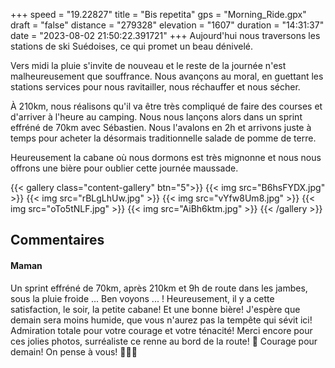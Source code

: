 +++
speed = "19.22827"
title = "Bis repetita"
gps = "Morning_Ride.gpx"
draft = "false"
distance = "279328"
elevation = "1607"
duration = "14:31:37"
date = "2023-08-02 21:50:22.391721"
+++
Aujourd'hui nous traversons les stations de ski Suédoises, ce qui promet un beau dénivelé.

Vers midi la pluie s'invite de nouveau et le reste de la journée n'est malheureusement que souffrance. Nous avançons au moral, en guettant les stations services pour nous ravitailler, nous réchauffer et nous sécher.

À 210km, nous réalisons qu'il va être très compliqué de faire des courses et d'arriver à l'heure au camping. Nous nous lançons alors dans un sprint effréné de 70km avec Sébastien. Nous l'avalons en 2h et arrivons juste à temps pour acheter la désormais traditionnelle salade de pomme de terre.

Heureusement la cabane où nous dormons est très mignonne et nous nous offrons une bière pour oublier cette journée maussade.

{{< gallery class="content-gallery" btn="5">}}
{{< img src="B6hsFYDX.jpg" >}}
{{< img src="rBLgLhUw.jpg" >}}
{{< img src="vYfw8Um8.jpg" >}}
{{< img src="oTo5tNLF.jpg" >}}
{{< img src="AiBh6ktm.jpg" >}}
{{< /gallery >}}

## Commentaires
#### Maman
Un sprint effréné de 70km, après 210km et 9h de route dans les jambes, sous la pluie froide ...  Ben voyons ... ! 
Heureusement, il y a cette satisfaction, le soir, la petite cabane! Et une bonne bière!
J'espère que demain sera moins humide, que vous n'aurez pas la tempête qui sévit ici! Admiration totale pour votre courage et votre ténacité! Merci encore pour ces jolies photos, surréaliste ce renne au bord de la route! 🙂
Courage pour demain!
On pense à vous! 💪😘😊
